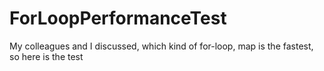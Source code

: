 # ForLoopPerformanceTest
My colleagues and I discussed, which kind of for-loop, map is the fastest, so here is the test
